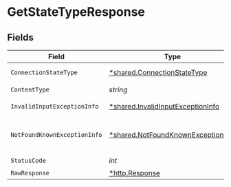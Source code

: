 # GetStateTypeResponse


## Fields

| Field                                                                                   | Type                                                                                    | Required                                                                                | Description                                                                             |
| --------------------------------------------------------------------------------------- | --------------------------------------------------------------------------------------- | --------------------------------------------------------------------------------------- | --------------------------------------------------------------------------------------- |
| `ConnectionStateType`                                                                   | [*shared.ConnectionStateType](../../models/shared/connectionstatetype.md)               | :heavy_minus_sign:                                                                      | Successful operation                                                                    |
| `ContentType`                                                                           | *string*                                                                                | :heavy_check_mark:                                                                      | N/A                                                                                     |
| `InvalidInputExceptionInfo`                                                             | [*shared.InvalidInputExceptionInfo](../../models/shared/invalidinputexceptioninfo.md)   | :heavy_minus_sign:                                                                      | Input failed validation                                                                 |
| `NotFoundKnownExceptionInfo`                                                            | [*shared.NotFoundKnownExceptionInfo](../../models/shared/notfoundknownexceptioninfo.md) | :heavy_minus_sign:                                                                      | Object with given id was not found.                                                     |
| `StatusCode`                                                                            | *int*                                                                                   | :heavy_check_mark:                                                                      | N/A                                                                                     |
| `RawResponse`                                                                           | [*http.Response](https://pkg.go.dev/net/http#Response)                                  | :heavy_minus_sign:                                                                      | N/A                                                                                     |